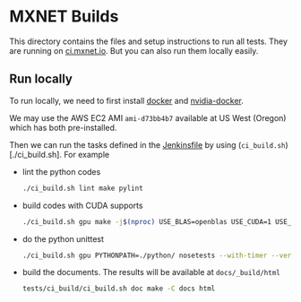 # MXNET Builds

This directory contains the files and setup instructions to run all tests. They
are running on [ci.mxnet.io](http://ci.mxnet.io/blue/pipelines). But you can also
run them locally easily.

## Run locally

To run locally, we need to first install
[docker](https://docs.docker.com/engine/installation/) and
[nvidia-docker](https://github.com/NVIDIA/nvidia-docker/wiki).

We may use the AWS EC2 AMI `ami-d73bb4b7` available at US West (Oregon) which
has both pre-installed.

Then we can run the tasks defined in the [Jenkinsfile](../../Jenkinsfile) by
using (`ci_build.sh`)[./ci_build.sh]. For example

- lint the python codes

  ```bash
  ./ci_build.sh lint make pylint
  ```


- build codes with CUDA supports

  ```bash
  ./ci_build.sh gpu make -j$(nproc) USE_BLAS=openblas USE_CUDA=1 USE_CUDA_PATH=/usr/local/cuda USE_CUDNN=1
  ```

- do the python unittest

  ```bash
  ./ci_build.sh gpu PYTHONPATH=./python/ nosetests --with-timer --verbose tests/python/unittest'
  ```

- build the documents. The results will be available at `docs/_build/html`

  ```bash
  tests/ci_build/ci_build.sh doc make -C docs html
  ```
